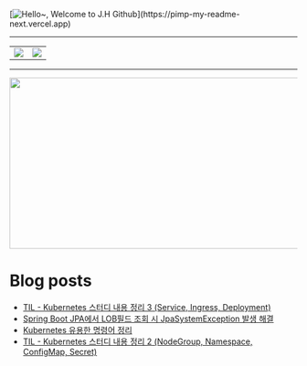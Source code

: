 [![Hello~, Welcome to J.H Github](https://pimp-my-readme-next.vercel.app/api/wavy-banner?subtitle=Welcome%20to%20J.H%20Github&title=Hello~)](https://pimp-my-readme-next.vercel.app)

---

<table>
  <tr>
    <td>
      <img src="https://github-readme-stats.vercel.app/api?username=mocha-rm&show_icons=true&theme=dark" />
    </td>
    <td>
      <img src="https://github-readme-stats.vercel.app/api/top-langs/?username=mocha-rm&layout=compact" />
    </td>
  </tr>
</table>


---

<a href="https://github.com/devxb/gitanimals">
<img
  src="https://render.gitanimals.org/farms/mocha-rm"
  width="600"
  height="300"
/>
</a>

# Blog posts
<!-- BLOG-POST-LIST:START -->
- [TIL - Kubernetes 스터디 내용 정리 3 &lpar;Service, Ingress, Deployment&rpar;](https://velog.io/@jelog_131/TIL-Kubernetes-%EC%8A%A4%ED%84%B0%EB%94%94-%EB%82%B4%EC%9A%A9-%EC%A0%95%EB%A6%AC-3-Service-Ingress-Deployment)
- [Spring Boot JPA에서 LOB필드 조회 시 JpaSystemException 발생 해결](https://velog.io/@jelog_131/Spring-Boot-JPA%EC%97%90%EC%84%9C-LOB%ED%95%84%EB%93%9C-%EC%A1%B0%ED%9A%8C-%EC%8B%9C-JpaSystemException-%EB%B0%9C%EC%83%9D-%ED%95%B4%EA%B2%B0)
- [Kubernetes 유용한 명령어 정리](https://velog.io/@jelog_131/Kubernetes-%EC%9C%A0%EC%9A%A9%ED%95%9C-%EB%AA%85%EB%A0%B9%EC%96%B4-%EC%A0%95%EB%A6%AC)
- [TIL - Kubernetes 스터디 내용 정리 2 &lpar;NodeGroup, Namespace, ConfigMap, Secret&rpar;](https://velog.io/@jelog_131/TIL-Kubernetes-%EC%8A%A4%ED%84%B0%EB%94%94-%EB%82%B4%EC%9A%A9-%EC%A0%95%EB%A6%AC-2)
<!-- BLOG-POST-LIST:END -->
